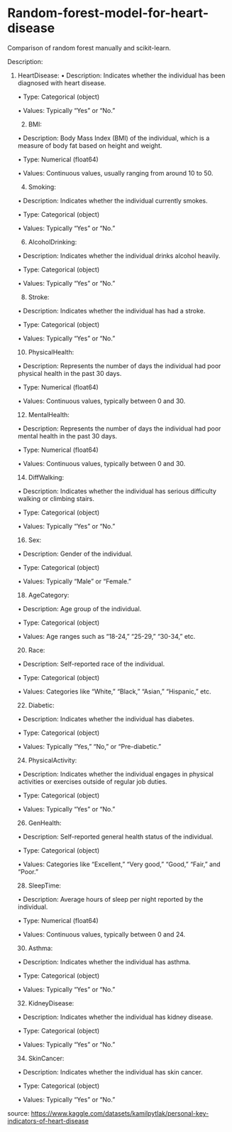 # Random-forest-model-for-heart-disease

Comparison of random forest manually and scikit-learn.


Description:

1.	HeartDisease:
	•	Description: Indicates whether the individual has been diagnosed with heart disease.

	•	Type: Categorical (object)

	•	Values: Typically “Yes” or “No.”

	2.	BMI:
    
	•	Description: Body Mass Index (BMI) of the individual, which is a measure of body fat based on height and weight.

	•	Type: Numerical (float64)

	•	Values: Continuous values, usually ranging from around 10 to 50.

	4.	Smoking:
 	
	•	Description: Indicates whether the individual currently smokes.

	•	Type: Categorical (object)

	•	Values: Typically “Yes” or “No.”

	6.	AlcoholDrinking:
 	
	•	Description: Indicates whether the individual drinks alcohol heavily.

	•	Type: Categorical (object)

	•	Values: Typically “Yes” or “No.”

	8.	Stroke:
	
	•	Description: Indicates whether the individual has had a stroke.

	•	Type: Categorical (object)

	•	Values: Typically “Yes” or “No.”

	10.	PhysicalHealth:
 	
	•	Description: Represents the number of days the individual had poor physical health in the past 30 days.

	•	Type: Numerical (float64)

	•	Values: Continuous values, typically between 0 and 30.

	12.	MentalHealth:
 	
	•	Description: Represents the number of days the individual had poor mental health in the past 30 days.

	•	Type: Numerical (float64)

	•	Values: Continuous values, typically between 0 and 30.

	14.	DiffWalking:
 	
	•	Description: Indicates whether the individual has serious difficulty walking or climbing stairs.

	•	Type: Categorical (object)

	•	Values: Typically “Yes” or “No.”

	16.	Sex:
 	
	•	Description: Gender of the individual.

	•	Type: Categorical (object)

	•	Values: Typically “Male” or “Female.”

	18.	AgeCategory:
 	
	•	Description: Age group of the individual.

	•	Type: Categorical (object)

	•	Values: Age ranges such as “18-24,” “25-29,” “30-34,” etc.

	20.	Race:
 	
	•	Description: Self-reported race of the individual.

	•	Type: Categorical (object)

	•	Values: Categories like “White,” “Black,” “Asian,” “Hispanic,” etc.

	22.	Diabetic:
     
	•	Description: Indicates whether the individual has diabetes.

	•	Type: Categorical (object)

	•	Values: Typically “Yes,” “No,” or “Pre-diabetic.”

	24.	PhysicalActivity:
     
	•	Description: Indicates whether the individual engages in physical activities or exercises outside of regular job duties.

	•	Type: Categorical (object)

	•	Values: Typically “Yes” or “No.”

	26.	GenHealth:
 	
	•	Description: Self-reported general health status of the individual.

	•	Type: Categorical (object)

	•	Values: Categories like “Excellent,” “Very good,” “Good,” “Fair,” and “Poor.”

	28.	SleepTime:
 	
	•	Description: Average hours of sleep per night reported by the individual.

	•	Type: Numerical (float64)

	•	Values: Continuous values, typically between 0 and 24.

	30.	Asthma:
 	
	•	Description: Indicates whether the individual has asthma.

	•	Type: Categorical (object)

	•	Values: Typically “Yes” or “No.”

	32.	KidneyDisease:
 	
	•	Description: Indicates whether the individual has kidney disease.

	•	Type: Categorical (object)

	•	Values: Typically “Yes” or “No.”

	34.	SkinCancer:
 	
	•	Description: Indicates whether the individual has skin cancer.

	•	Type: Categorical (object)

	•	Values: Typically “Yes” or “No.”


source: https://www.kaggle.com/datasets/kamilpytlak/personal-key-indicators-of-heart-disease

